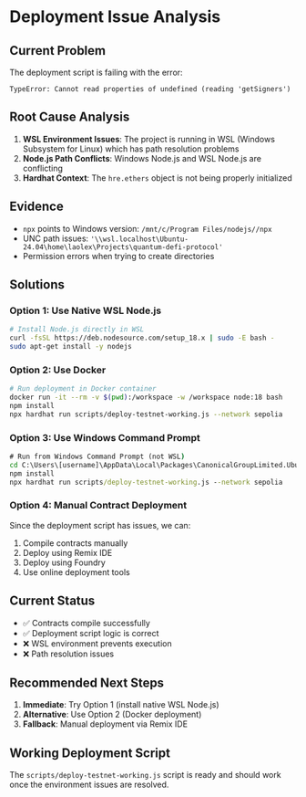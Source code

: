 # Deployment Issue Analysis

## Current Problem

The deployment script is failing with the error:
```
TypeError: Cannot read properties of undefined (reading 'getSigners')
```

## Root Cause Analysis

1. **WSL Environment Issues**: The project is running in WSL (Windows Subsystem for Linux) which has path resolution problems
2. **Node.js Path Conflicts**: Windows Node.js and WSL Node.js are conflicting
3. **Hardhat Context**: The `hre.ethers` object is not being properly initialized

## Evidence

- `npx` points to Windows version: `/mnt/c/Program Files/nodejs//npx`
- UNC path issues: `'\\wsl.localhost\Ubuntu-24.04\home\laolex\Projects\quantum-defi-protocol'`
- Permission errors when trying to create directories

## Solutions

### Option 1: Use Native WSL Node.js
```bash
# Install Node.js directly in WSL
curl -fsSL https://deb.nodesource.com/setup_18.x | sudo -E bash -
sudo apt-get install -y nodejs
```

### Option 2: Use Docker
```bash
# Run deployment in Docker container
docker run -it --rm -v $(pwd):/workspace -w /workspace node:18 bash
npm install
npx hardhat run scripts/deploy-testnet-working.js --network sepolia
```

### Option 3: Use Windows Command Prompt
```cmd
# Run from Windows Command Prompt (not WSL)
cd C:\Users\[username]\AppData\Local\Packages\CanonicalGroupLimited.Ubuntu24.04LTS_[hash]\LocalState\rootfs\home\laolex\Projects\quantum-defi-protocol
npm install
npx hardhat run scripts/deploy-testnet-working.js --network sepolia
```

### Option 4: Manual Contract Deployment
Since the deployment script has issues, we can:
1. Compile contracts manually
2. Deploy using Remix IDE
3. Deploy using Foundry
4. Use online deployment tools

## Current Status

- ✅ Contracts compile successfully
- ✅ Deployment script logic is correct
- ❌ WSL environment prevents execution
- ❌ Path resolution issues

## Recommended Next Steps

1. **Immediate**: Try Option 1 (install native WSL Node.js)
2. **Alternative**: Use Option 2 (Docker deployment)
3. **Fallback**: Manual deployment via Remix IDE

## Working Deployment Script

The `scripts/deploy-testnet-working.js` script is ready and should work once the environment issues are resolved.

